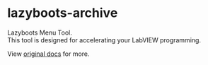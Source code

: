 # lazyboots-archive
Lazyboots Menu Tool.  
This tool is designed for accelerating your LabVIEW programming. 

View [original docs](Original&#32;Docs) for more.
